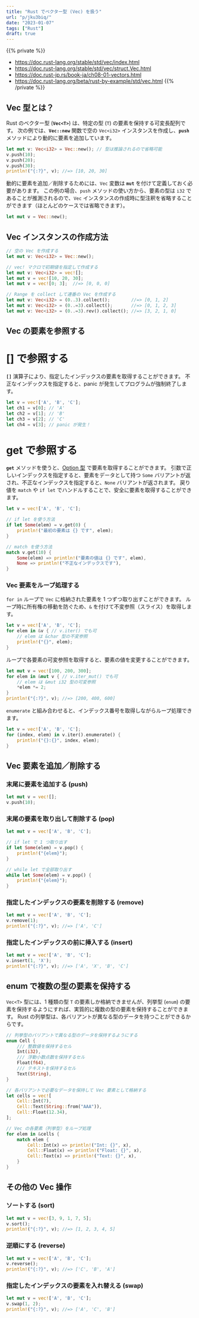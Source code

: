 ```yaml
---
title: "Rust でベクター型 (Vec) を扱う"
url: "p/jku3biq/"
date: "2023-01-07"
tags: ["Rust"]
draft: true
---
```


{{% private %}}
- https://doc.rust-lang.org/stable/std/vec/index.html
- https://doc.rust-lang.org/stable/std/vec/struct.Vec.html
- https://doc.rust-jp.rs/book-ja/ch08-01-vectors.html
- https://doc.rust-lang.org/beta/rust-by-example/std/vec.html
{{% /private %}}


Vec 型とは？
----

Rust のベクター型 (__`Vec<T>`__) は、特定の型 (`T`) の要素を保持する可変長配列です。
次の例では、__`Vec::new`__ 関数で空の `Vec<i32>` インスタンスを作成し、__`push`__ メソッドにより動的に要素を追加しています。

```rust
let mut v: Vec<i32> = Vec::new(); // 型は推論されるので省略可能
v.push(10);
v.push(20);
v.push(30);
println!("{:?}", v); //=> [10, 20, 30]
```

動的に要素を追加／削除するためには、`Vec` 変数は __`mut`__ を付けて定義しておく必要があります。
この例の場合、`push` メソッドの使い方から、要素の型は `i32` であることが推測されるので、`Vec` インスタンスの作成時に型注釈を省略することができます（ほとんどのケースでは省略できます）。

```rust
let mut v = Vec::new();
```


Vec インスタンスの作成方法
----

```rust
// 空の Vec を作成する
let mut v: Vec<i32> = Vec::new();

// vec! マクロで初期値を指定して作成する
let mut v: Vec<i32> = vec![];
let mut v = vec![10, 20, 30];
let mut v = vec![0; 3];  //=> [0, 0, 0]

// Range を collect して連番の Vec を作成する
let mut v: Vec<i32> = (0..3).collect();        //=> [0, 1, 2]
let mut v: Vec<i32> = (0..=3).collect();       //=> [0, 1, 2, 3]
let mut v: Vec<i32> = (0..=3).rev().collect(); //=> [3, 2, 1, 0]
```


Vec の要素を参照する
----

# [] で参照する

__`[]`__ 演算子により、指定したインデックスの要素を取得することができます。
不正なインデックスを指定すると、panic が発生してプログラムが強制終了します。


```rust
let v = vec!['A', 'B', 'C'];
let ch1 = v[0]; // 'A'
let ch2 = v[1]; // 'B'
let ch3 = v[2]; // 'C'
let ch4 = v[3]; // panic が発生！
```

# get で参照する

__`get`__ メソッドを使うと、[Option 型](/p/9m6m5m3/) で要素を取得することができます。
引数で正しいインデックスを指定すると、要素をデータとして持つ `Some` バリアントが返され、不正なインデックスを指定すると、`None` バリアントが返されます。
戻り値を `match` や `if let` でハンドルすることで、安全に要素を取得することができます。

```rust
let v = vec!['A', 'B', 'C'];

// if let を使う方法
if let Some(elem) = v.get(0) {
    println!("最初の要素は {} です", elem);
}

// match を使う方法
match v.get(10) {
    Some(elem) => println!("要素の値は {} です", elem),
    None => println!("不正なインデックスです"),
}
```

### Vec 要素をループ処理する

`for in` ループで `Vec` に格納された要素を 1 つずつ取り出すことができます。
ループ時に所有権の移動を防ぐため、`&` を付けて不変参照（スライス）を取得します。

```rust
let v = vec!['A', 'B', 'C'];
for elem in &v { // v.iter() でも可
    // elem は &char 型の不変参照
    println!("{}", elem);
}
```

ループで各要素の可変参照を取得すると、要素の値を変更することができます。

```rust
let mut v = vec![100, 200, 300];
for elem in &mut v { // v.iter_mut() でも可
    // elem は &mut i32 型の可変参照
    *elem *= 2;
}
println!("{:?}", v); //=> [200, 400, 600]
```

`enumerate` と組み合わせると、インデックス番号を取得しながらループ処理できます。

```rust
let v = vec!['A', 'B', 'C'];
for (index, elem) in v.iter().enumerate() {
    println!("{}:{}", index, elem);
}
```


Vec 要素を追加／削除する
----

### 末尾に要素を追加する (push)

```rust
let mut v = vec![];
v.push(10);
```

### 末尾の要素を取り出して削除する (pop)

```rust
let mut v = vec!['A', 'B', 'C'];

// if let で 1 つ取り出す
if let Some(elem) = v.pop() {
    println!("{elem}");
}

// while let で全部取り出す
while let Some(elem) = v.pop() {
    println!("{elem}");
}
```

### 指定したインデックスの要素を削除する (remove)

```rust
let mut v = vec!['A', 'B', 'C'];
v.remove(1);
println!("{:?}", v); //=> ['A', 'C']
```

### 指定したインデックスの前に挿入する (insert)

```rust
let mut v = vec!['A', 'B', 'C'];
v.insert(1, 'X');
println!("{:?}", v); //=> ['A', 'X', 'B', 'C']
```


enum で複数の型の要素を保持する
----

`Vec<T>` 型には、1 種類の型 `T` の要素しか格納できませんが、列挙型 (`enum`) の要素を保持するようにすれば、実質的に複数の型の要素を保持することができます。
Rust の列挙型は、各バリアントが異なる型のデータを持つことができるからです。

```rust
// 列挙型のバリアントで異なる型のデータを保持するようにする
enum Cell {
    /// 整数値を保持するセル
    Int(i32),
    /// 浮動小数点数を保持するセル
    Float(f64),
    /// テキストを保持するセル
    Text(String),
}

// 各バリアントで必要なデータを保持して Vec 要素として格納する
let cells = vec![
    Cell::Int(7),
    Cell::Text(String::from("AAA")),
    Cell::Float(12.34),
];

// Vec の各要素（列挙型）をループ処理
for elem in &cells {
    match elem {
        Cell::Int(x) => println!("Int: {}", x),
        Cell::Float(x) => println!("Float: {}", x),
        Cell::Text(x) => println!("Text: {}", x),
    }
}
```


その他の Vec 操作
----

### ソートする (sort)

```rust
let mut v = vec![3, 9, 1, 7, 5];
v.sort();
println!("{:?}", v); //=> [1, 2, 3, 4, 5]
```

### 逆順にする (reverse)

```rust
let mut v = vec!['A', 'B', 'C'];
v.reverse();
println!("{:?}", v); //=> ['C', 'B', 'A']
```

### 指定したインデックスの要素を入れ替える (swap)

```rust
let mut v = vec!['A', 'B', 'C'];
v.swap(1, 2);
println!("{:?}", v); //=> ['A', 'C', 'B']
```

